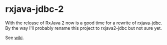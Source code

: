 # rxjava-jdbc-2

With the release of RxJava 2 now is a good time for a rewrite of [rxjava-jdbc](https://github.com/davidmoten/rxjava-jdbc). By the way I'll probably rename this project to rxjava2-jdbc but not sure yet.

See [wiki](https:github.com/davidmoten/rxjava-jdbc-2/wiki).
